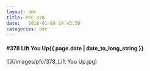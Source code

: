 ```yaml
---
layout: ddr
title: PFC 378
date:   2018-01-08 14:43:30
categories: ddr
---
```


#### **#378** Lift You Up<span class="pull-right">{{ page.date | date_to_long_string }}</span>
![](/images/pfc/378_Lift You Up.jpg)

